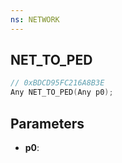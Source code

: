 ```yaml
---
ns: NETWORK
---
```

## NET_TO_PED

```c
// 0xBDCD95FC216A8B3E
Any NET_TO_PED(Any p0);
```

## Parameters
* **p0**:
